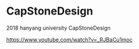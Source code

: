 # CapStoneDesign
2018 hanyang university CapStoneDesign


https://www.youtube.com/watch?v=_RJBaCu1moc
